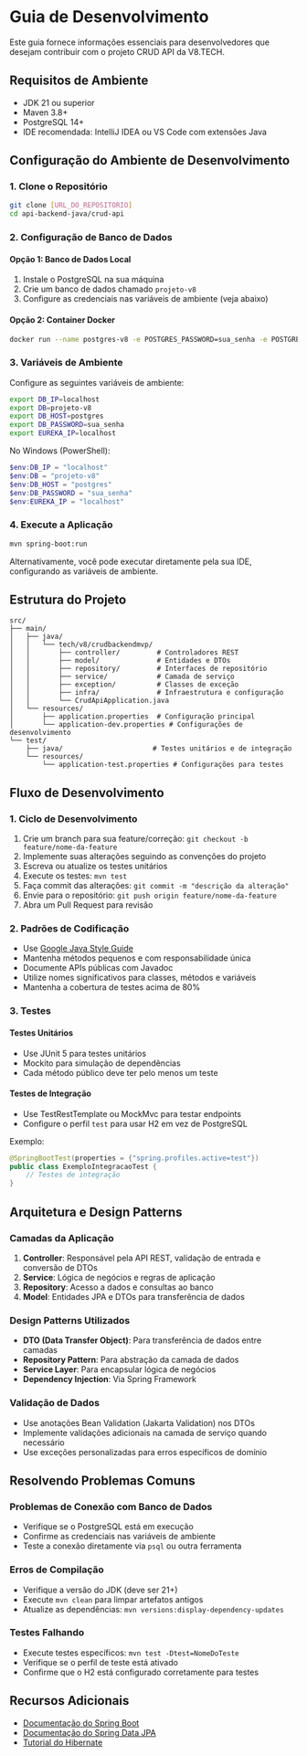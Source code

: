 # Guia de Desenvolvimento

Este guia fornece informações essenciais para desenvolvedores que desejam contribuir com o projeto CRUD API da V8.TECH.

## Requisitos de Ambiente

- JDK 21 ou superior
- Maven 3.8+
- PostgreSQL 14+
- IDE recomendada: IntelliJ IDEA ou VS Code com extensões Java

## Configuração do Ambiente de Desenvolvimento

### 1. Clone o Repositório

```bash
git clone [URL_DO_REPOSITORIO]
cd api-backend-java/crud-api
```

### 2. Configuração de Banco de Dados

#### Opção 1: Banco de Dados Local

1. Instale o PostgreSQL na sua máquina
2. Crie um banco de dados chamado `projeto-v8`
3. Configure as credenciais nas variáveis de ambiente (veja abaixo)

#### Opção 2: Container Docker

```bash
docker run --name postgres-v8 -e POSTGRES_PASSWORD=sua_senha -e POSTGRES_USER=postgres -e POSTGRES_DB=projeto-v8 -p 5432:5432 -d postgres:14-alpine
```

### 3. Variáveis de Ambiente

Configure as seguintes variáveis de ambiente:

```bash
export DB_IP=localhost
export DB=projeto-v8
export DB_HOST=postgres
export DB_PASSWORD=sua_senha
export EUREKA_IP=localhost
```

No Windows (PowerShell):
```powershell
$env:DB_IP = "localhost"
$env:DB = "projeto-v8"
$env:DB_HOST = "postgres"
$env:DB_PASSWORD = "sua_senha"
$env:EUREKA_IP = "localhost"
```

### 4. Execute a Aplicação

```bash
mvn spring-boot:run
```

Alternativamente, você pode executar diretamente pela sua IDE, configurando as variáveis de ambiente.

## Estrutura do Projeto

```
src/
├── main/
│   ├── java/
│   │   └── tech/v8/crudbackendmvp/
│   │       ├── controller/         # Controladores REST
│   │       ├── model/              # Entidades e DTOs
│   │       ├── repository/         # Interfaces de repositório
│   │       ├── service/            # Camada de serviço
│   │       ├── exception/          # Classes de exceção
│   │       ├── infra/              # Infraestrutura e configuração
│   │       └── CrudApiApplication.java
│   └── resources/
│       ├── application.properties  # Configuração principal
│       └── application-dev.properties # Configurações de desenvolvimento
└── test/
    ├── java/                      # Testes unitários e de integração
    └── resources/
        └── application-test.properties # Configurações para testes
```

## Fluxo de Desenvolvimento

### 1. Ciclo de Desenvolvimento

1. Crie um branch para sua feature/correção: `git checkout -b feature/nome-da-feature`
2. Implemente suas alterações seguindo as convenções do projeto
3. Escreva ou atualize os testes unitários
4. Execute os testes: `mvn test`
5. Faça commit das alterações: `git commit -m "descrição da alteração"`
6. Envie para o repositório: `git push origin feature/nome-da-feature`
7. Abra um Pull Request para revisão

### 2. Padrões de Codificação

- Use [Google Java Style Guide](https://google.github.io/styleguide/javaguide.html)
- Mantenha métodos pequenos e com responsabilidade única
- Documente APIs públicas com Javadoc
- Utilize nomes significativos para classes, métodos e variáveis
- Mantenha a cobertura de testes acima de 80%

### 3. Testes

#### Testes Unitários

- Use JUnit 5 para testes unitários
- Mockito para simulação de dependências
- Cada método público deve ter pelo menos um teste

#### Testes de Integração

- Use TestRestTemplate ou MockMvc para testar endpoints
- Configure o perfil `test` para usar H2 em vez de PostgreSQL

Exemplo:
```java
@SpringBootTest(properties = {"spring.profiles.active=test"})
public class ExemploIntegracaoTest {
    // Testes de integração
}
```

## Arquitetura e Design Patterns

### Camadas da Aplicação

1. **Controller**: Responsável pela API REST, validação de entrada e conversão de DTOs
2. **Service**: Lógica de negócios e regras de aplicação
3. **Repository**: Acesso a dados e consultas ao banco
4. **Model**: Entidades JPA e DTOs para transferência de dados

### Design Patterns Utilizados

- **DTO (Data Transfer Object)**: Para transferência de dados entre camadas
- **Repository Pattern**: Para abstração da camada de dados
- **Service Layer**: Para encapsular lógica de negócios
- **Dependency Injection**: Via Spring Framework

### Validação de Dados

- Use anotações Bean Validation (Jakarta Validation) nos DTOs
- Implemente validações adicionais na camada de serviço quando necessário
- Use exceções personalizadas para erros específicos de domínio

## Resolvendo Problemas Comuns

### Problemas de Conexão com Banco de Dados

- Verifique se o PostgreSQL está em execução
- Confirme as credenciais nas variáveis de ambiente
- Teste a conexão diretamente via `psql` ou outra ferramenta

### Erros de Compilação

- Verifique a versão do JDK (deve ser 21+)
- Execute `mvn clean` para limpar artefatos antigos
- Atualize as dependências: `mvn versions:display-dependency-updates`

### Testes Falhando

- Execute testes específicos: `mvn test -Dtest=NomeDoTeste`
- Verifique se o perfil de teste está ativado
- Confirme que o H2 está configurado corretamente para testes

## Recursos Adicionais

- [Documentação do Spring Boot](https://docs.spring.io/spring-boot/docs/current/reference/html/)
- [Documentação do Spring Data JPA](https://docs.spring.io/spring-data/jpa/docs/current/reference/html/)
- [Tutorial do Hibernate](https://hibernate.org/orm/documentation/)